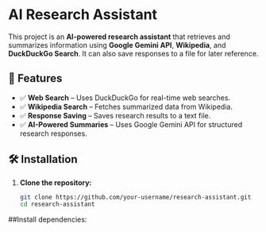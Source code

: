 # **AI Research Assistant**  

This project is an **AI-powered research assistant** that retrieves and summarizes information using **Google Gemini API**, **Wikipedia**, and **DuckDuckGo Search**. It can also save responses to a file for later reference.  

## 🚀 Features  
- ✅ **Web Search** – Uses DuckDuckGo for real-time web searches.  
- ✅ **Wikipedia Search** – Fetches summarized data from Wikipedia.  
- ✅ **Response Saving** – Saves research results to a text file.  
- ✅ **AI-Powered Summaries** – Uses Google Gemini API for structured research responses.  

## 🛠 Installation  
1. **Clone the repository:**  
   ```bash
   git clone https://github.com/your-username/research-assistant.git  
   cd research-assistant

##Install dependencies:
